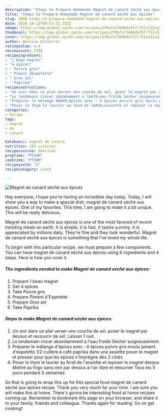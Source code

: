 ```yaml
---
description: "Steps to Prepare Homemade Magret de canard séché aux épices"
title: "Steps to Prepare Homemade Magret de canard séché aux épices"
slug: 2808-steps-to-prepare-homemade-magret-de-canard-seche-aux-epices
date: 2020-10-12T09:53:31.732Z
image: https://img-global.cpcdn.com/recipes/2f0afa73600daf5f/751x532cq70/magret-de-canard-seche-aux-epices-photo-principale-de-la-recette.jpg
thumbnail: https://img-global.cpcdn.com/recipes/2f0afa73600daf5f/751x532cq70/magret-de-canard-seche-aux-epices-photo-principale-de-la-recette.jpg
cover: https://img-global.cpcdn.com/recipes/2f0afa73600daf5f/751x532cq70/magret-de-canard-seche-aux-epices-photo-principale-de-la-recette.jpg
author: Bernice Gutierrez
ratingvalue: 4.4
reviewcount: 7390
recipeingredient:
- "1 beau magret"
- "4 epices"
- " Poivre gris"
- " Piment dEspelette"
- " Gros sel"
- " Paprika"
recipeinstructions:
- "Un soir dans un plat verser une couche de sel, poser le magret par dessus et recouvrir de sel. Laisser 1 nuit."
- "Le lendemain rincer abondamment a l&#39;eau froide Sécher soigneusement."
- "Préparer le mélange d&#39;épices avec : 4 épices poivre gris moulu piment d&#39;espelette 1/2 cuillère à café paprika dans une assiette poser le magret et presser pour que les épices s&#39;imprègne des 2 côtés"
- "Poser le thym le laurier au fond de l&#39;assiette et reposer le magret dessus Mettre au frigo sans rien par dessus à l&#39;air libre et retourner Tous les 5 jours pendant 5 semaines"
categories:
- Recipe
tags:
- magret
- de
- canard

katakunci: magret de canard 
nutrition: 185 calories
recipecuisine: American
preptime: "PT24M"
cooktime: "PT36M"
recipeyield: "2"
recipecategory: Lunch

---
```



![Magret de canard séché aux épices](https://img-global.cpcdn.com/recipes/2f0afa73600daf5f/751x532cq70/magret-de-canard-seche-aux-epices-photo-principale-de-la-recette.jpg)

Hey everyone, I hope you're having an incredible day today. Today, I will show you a way to make a special dish, magret de canard séché aux épices. One of my favorites. This time, I am going to make it a bit unique. This will be really delicious.



Magret de canard séché aux épices is one of the most favored of recent trending meals on earth. It is simple, it is fast, it tastes yummy. It is appreciated by millions daily. They're fine and they look wonderful. Magret de canard séché aux épices is something that I've loved my whole life.


To begin with this particular recipe, we must prepare a few components. You can have magret de canard séché aux épices using 6 ingredients and 4 steps. Here is how you cook it.

<!--inarticleads1-->

##### The ingredients needed to make Magret de canard séché aux épices:

1. Prepare 1 beau magret
1. Get 4 epices
1. Take  Poivre gris
1. Prepare  Piment d&#39;Espelette
1. Prepare  Gros sel
1. Take  Paprika




<!--inarticleads2-->

##### Steps to make Magret de canard séché aux épices:

1. Un soir dans un plat verser une couche de sel, poser le magret par dessus et recouvrir de sel. Laisser 1 nuit.
1. Le lendemain rincer abondamment a l&#39;eau froide Sécher soigneusement.
1. Préparer le mélange d&#39;épices avec : 4 épices poivre gris moulu piment d&#39;espelette 1/2 cuillère à café paprika dans une assiette poser le magret et presser pour que les épices s&#39;imprègne des 2 côtés
1. Poser le thym le laurier au fond de l&#39;assiette et reposer le magret dessus Mettre au frigo sans rien par dessus à l&#39;air libre et retourner Tous les 5 jours pendant 5 semaines




So that is going to wrap this up for this special food magret de canard séché aux épices recipe. Thank you very much for your time. I am sure you will make this at home. There's gonna be interesting food at home recipes coming up. Remember to bookmark this page on your browser, and share it to your family, friends and colleague. Thanks again for reading. Go on get cooking!
